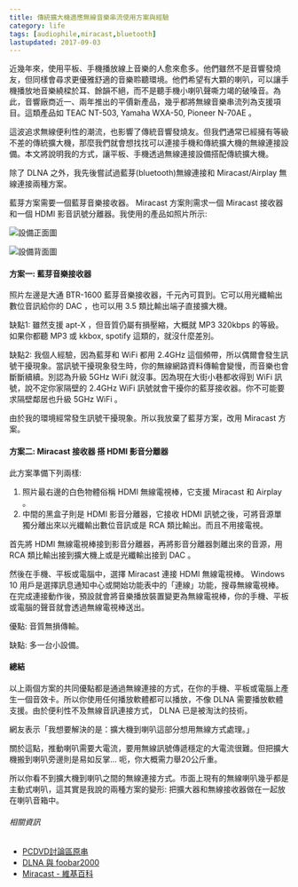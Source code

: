 ```yaml
---
title: 傳統擴大機適應無線音樂串流使用方案與經驗
category: life
tags: [audiophile,miracast,bluetooth]
lastupdated: 2017-09-03
---
```


近幾年來，使用平板、手機播放線上音樂的人愈來愈多。他們雖然不是音響發燒友，但同樣會尋求更優雅舒適的音樂聆聽環境。他們希望有大顆的喇叭，可以讓手機播放地音樂繞樑於耳、餘韻不絕，而不是聽手機小喇叭聲嘶力竭的破嗓音。為此，音響廠商近一、兩年推出的平價新產品，幾乎都將無線音樂串流列為支援項目。這類產品如 TEAC NT-503, Yamaha WXA-50, Pioneer N-70AE 。

這波追求無線便利性的潮流，也影響了傳統音響發燒友。但我們通常已經擁有等級不差的傳統擴大機，那麼我們就會想找找可以連接手機和傳統擴大機的無線連接設備。本文將說明我的方式，讓平板、手機透過無線連接設備搭配傳統擴大機。

<!--more-->

除了 DLNA 之外，我先後嘗試過藍芽(bluetooth)無線連接和 Miracast/Airplay 無線連接兩種方案。

藍芽方案需要一個藍芽音樂接收器。 Miracast 方案則需求一個 Miracast 接收器和一個 HDMI 影音訊號分離器。我使用的產品如照片所示:

![設備正面圖](https://i.imgur.com/r8sRYRF.jpg)

![設備背面圖](https://i.imgur.com/Y3uiNdg.jpg)


#### 方案一: 藍芽音樂接收器

照片左邊是大通 BTR-1600 藍芽音樂接收器，千元內可買到。它可以用光纖輸出數位音訊給你的 DAC ，也可以用 3.5 類比輸出端子直接擴大機。

缺點1: 雖然支援 apt-X ，但音質仍屬有損壓縮，大概就 MP3 320kbps 的等級。如果你都聽 MP3 或 kkbox, spotify 這類的，就沒什麼差別。

缺點2: 我個人經驗，因為藍芽和 WiFi 都用 2.4GHz 這個頻帶，所以偶爾會發生訊號干擾現象。當訊號干擾現象發生時，你的無線網路資料傳輸會變慢，而音樂也會斷斷續續。別認為升級 5GHz WiFi 就沒事。因為現在大街小巷都收得到 WiFi 訊號，說不定你家隔壁的 2.4GHz WiFi 訊號就會干擾你的藍芽接收器。你不可能要求隔壁鄰居也升級 5GHz WiFi 。

由於我的環境經常發生訊號干擾現象。所以我放棄了藍芽方案，改用 Miracast 方案。


#### 方案二: Miracast 接收器 搭 HDMI 影音分離器

此方案準備下列兩樣:

1. 照片最右邊的白色物體俗稱 HDMI 無線電視棒，它支援 Miracast 和 Airplay 。
2. 中間的黑盒子則是 HDMI 影音分離器，它接收 HDMI 訊號之後，可將音源單獨分離出來以光纖輸出數位音訊或是 RCA 類比輸出。而且不用接電視。

首先將 HDMI 無線電視棒接到影音分離器，再將影音分離器剝離出來的音源，用 RCA 類比輸出接到擴大機上或是光纖輸出接到 DAC 。

然後在手機、平板或電腦中，選擇 Miracast 連接 HDMI 無線電視棒。 Windows 10 用戶是選擇訊息通知中心或開始功能表中的「連線」功能，搜尋無線電視棒。在完成連接動作後，預設就會將音樂播放裝置變更為無線電視棒，你的手機、平板或電腦的聲音就會透過無線電視棒送出。

優點: 音質無損傳輸。

缺點: 多一台小設備。

#### 總結

以上兩個方案的共同優點都是通過無線連接的方式，在你的手機、平板或電腦上產生一個音效卡。所以你使用任何播放軟體都可以播放，不像 DLNA 需要播放軟體支援。由於便利性不及無線音訊連接方式， DLNA 已是被淘汰的技術。

網友表示「我想要解決的是：擴大機到喇叭這部分想用無線方式處理。」

關於這點，推動喇叭需要大電流，要用無線訊號傳遞穩定的大電流很難。但把擴大機搬到喇叭旁邊則是易如反掌... 呃，你大概需力舉20公斤重。

所以你看不到擴大機到喇叭之間的無線連接方式。市面上現有的無線喇叭幾乎都是主動式喇叭，這其實是我說的兩種方案的變形: 把擴大器和無線接收器做在一起放在喇叭音箱中。

###### 相關資訊

* [PCDVD討論區原串](http://www.pcdvd.com.tw/showthread.php?t=1133232&page=2)
* [DLNA 與 foobar2000](http://rocksaying.tw/archives/2016/DLNA%E8%88%87foobar2000.html)
* [Miracast - 維基百科](https://zh.wikipedia.org/wiki/Miracast)
